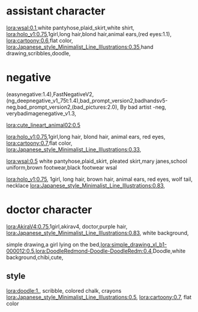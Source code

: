 # assistant character
<lora:wsal:0.1>,white pantyhose,plaid_skirt,white shirt,
<lora:holo_v1:0.75>,1girl,long hair,blond hair,animal ears,(red eyes:1.1),
<lora:cartoony:0.6>,flat color,
<lora:Japanese_style_Minimalist_Line_Illustrations:0.35>,hand drawing,scribbles,doodle,


# negative 
(easynegative:1.4),FastNegativeV2,(ng_deepnegative_v1_75t:1.4),bad_prompt_version2,badhandsv5-neg,bad_prompt_version2,(bad_pictures:2.0), By bad artist -neg, verybadimagenegative_v1.3,

<lora:cute_lineart_animal02:0.5>

<lora:holo_v1:0.75>,1girl,long hair, blond hair, animal ears, red eyes,
<lora:cartoony:0.7>,flat color,
<lora:Japanese_style_Minimalist_Line_Illustrations:0.33>,

<lora:wsal:0.5> white pantyhose,plaid_skirt,
pleated skirt,mary janes,school uniform,brown footwear,black footwear wsal

<!-- <lyco:last-000030:0.75>,1girl,brown hair,animal ears,<lora:Japanese_style_Minimalist_Line_Illustrations:0.8>,cute, -->
<lora:holo_v1:0.75>, 1girl, long hair, brown hair, animal ears, red eyes, 
wolf tail, necklace
<lora:Japanese_style_Minimalist_Line_Illustrations:0.83>,


# doctor character 
<lora:AkiraV4:0.75>,1girl,akirav4, doctor,purple hair, <lora:Japanese_style_Minimalist_Line_Illustrations:0.83>, 
white background, 

<!-- <lora:AkiraV4:0.75>,1girl,<lora:Japanese_style_Minimalist_Line_Illustrations:0.8>, 1 doctor, purple hair -->

simple drawing,a girl lying on the bed,<lora:simple_drawing_xl_b1-000012:0.5>,<lora:DoodleRedmond-Doodle-DoodleRedm:0.4>,Doodle,white background,chibi,cute,


## style
<lora:doodle:1.>, scribble, colored chalk, crayons
<lora:Japanese_style_Minimalist_Line_Illustrations:0.5>,
<lora:cartoony:0.7>, flat color